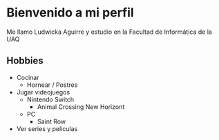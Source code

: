 # Bienvenido a mi perfil
Me llamo Ludwicka Aguirre y estudio en la Facultad de Informática de la UAQ 

## Hobbies
- Cocinar 
    - Hornear / Postres
- Jugar videojuegos
   - Nintendo Switch
     - Animal Crossing New Horizont 
   - PC
     - Saint Row
- Ver series y peliculas

